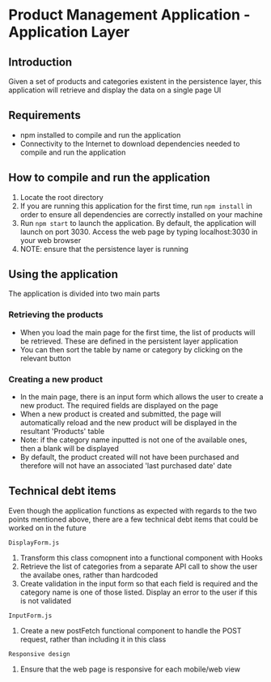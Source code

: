 # Product Management Application - Application Layer

## Introduction
Given a set of products and categories existent in the persistence layer, 
this application will retrieve and display the data on a single page UI

## Requirements
* npm installed to compile and run the application
* Connectivity to the Internet to download dependencies needed to compile 
and run the application

## How to compile and run the application
1. Locate the root directory
2. If you are running this application for the first time, run `npm install`
in order to ensure all dependencies are correctly installed on your machine
3. Run `npm start` to launch the application. By default, the application
will launch on port 3030. Access the web page by typing localhost:3030
in your web browser
4. NOTE: ensure that the persistence layer is running

## Using the application
The application is divided into two main parts

### Retrieving the products
* When you load the main page for the first time, the list of products
will be retrieved. These are defined in the persistent layer application
* You can then sort the table by name or category by clicking on the
relevant button

### Creating a new product
* In the main page, there is an input form which allows the user to create
a new product. The required fields are displayed on the page
* When a new product is created and submitted, the page will automatically
reload and the new product will be displayed in the resultant 'Products'
table
* Note: if the category name inputted is not one of the available ones,
then a blank will be displayed
* By default, the product created will not have been purchased and therefore
will not have an associated 'last purchased date' date

## Technical debt items
Even though the application functions as expected with regards to the two
points mentioned above, there are a few technical debt items that could
be worked on in the future

`DisplayForm.js`
1. Transform this class comopnent into a functional component with Hooks
2. Retrieve the list of categories from a separate API call to show the
user the availabe ones, rather than hardcoded
3. Create validation in the input form so that each field is required and 
the category name is one of those listed. Display an error to the user
if this is not validated

`InputForm.js`
1. Create a new postFetch functional component to handle the POST request,
rather than including it in this class

`Responsive design`
1. Ensure that the web page is responsive for each mobile/web view